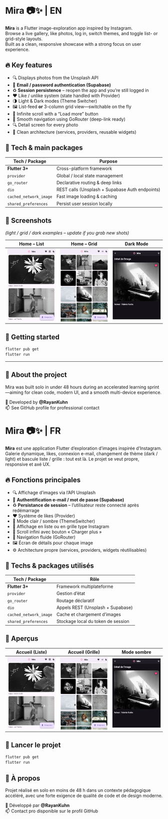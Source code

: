 # Mira 📷✨ | EN

**Mira** is a Flutter image-exploration app inspired by Instagram.  
Browse a live gallery, like photos, log in, switch themes, and toggle list- or grid-style layouts.  
Built as a clean, responsive showcase with a strong focus on user experience.

## 🔥 Key features

- 🔍 Displays photos from the Unsplash API
- 🔑 **Email / password authentication (Supabase)**
- ♻️ **Session persistence** – reopen the app and you’re still logged in
- ❤️ Like / unlike system (state handled with Provider)
- 🌗 Light & Dark modes (Theme Switcher)
- 🖼️ List-feed **or** 3-column grid view—switchable on the fly
- 🔁 Infinite scroll with a “Load more” button
- 🧭 Smooth navigation using GoRouter (deep-link ready)
- 🔍 Detail screen for every photo
- 🧱 Clean architecture (services, providers, reusable widgets)

## 🧪 Tech & main packages

| Tech / Package | Purpose |
|----------------|---------|
| **Flutter 3+** | Cross-platform framework |
| `provider` | Global / local state management |
| `go_router` | Declarative routing & deep links |
| `dio` | REST calls (Unsplash + Supabase Auth endpoints) |
| `cached_network_image` | Fast image loading & caching |
| `shared_preferences` | Persist user session locally |

## 📸 Screenshots
*(light / grid / dark examples – update if you grab new shots)*

| Home – List | Home – Grid | Dark Mode |
|-------------|------------|-----------|
| ![list](screenshots/list_view.png) | ![grid](screenshots/grid_view.png) | ![dark](screenshots/dark_mode.png) |

## 🚀 Getting started

```bash
flutter pub get
flutter run
```

---

## 🤝 About the project
Mira was built solo in under 48 hours during an accelerated learning sprint—aiming for clean code, modern UI, and a smooth multi-device experience.

👤 Developed by **@RayanKuhn**  
📫 See GitHub profile for professional contact


# Mira 📷✨ | FR

**Mira** est une application Flutter d’exploration d’images inspirée d’Instagram.  
Galerie dynamique, likes, connexion e-mail, changement de thème (dark / light) et bascule liste / grille : tout est là. Le projet se veut propre, responsive et axé UX.

## 🔥 Fonctions principales

- 🔍 Affichage d’images via l’API Unsplash
- 🔑 **Authentification e-mail / mot de passe (Supabase)**
- ♻️ **Persistance de session** – l’utilisateur reste connecté après redémarrage
- ❤️ Système de likes (Provider)
- 🌙 Mode clair / sombre (ThemeSwitcher)
- 📱 Affichage en liste ou en grille type Instagram
- 🔁 Scroll infini avec bouton « Charger plus »
- 🧭 Navigation fluide (GoRouter)
- 🖼️ Écran de détails pour chaque image
- ⚙️ Architecture propre (services, providers, widgets réutilisables)

## 🧪 Techs & packages utilisés

| Tech / Package | Rôle |
|----------------|------|
| **Flutter 3+** | Framework multiplateforme |
| `provider` | Gestion d’état |
| `go_router` | Routage déclaratif |
| `dio` | Appels REST (Unsplash + Supabase) |
| `cached_network_image` | Cache et chargement d’images |
| `shared_preferences` | Stockage local du token de session |

## 📸 Aperçus

| Accueil (Liste) | Accueil (Grille) | Mode sombre |
|-----------------|------------------|-------------|
| ![list](screenshots/list_view.png) | ![grid](screenshots/grid_view.png) | ![dark](screenshots/dark_mode.png) |

## 🚀 Lancer le projet

```bash
flutter pub get
flutter run
```

## 🤝 À propos

Projet réalisé en solo en moins de 48 h dans un contexte pédagogique accéléré, avec une forte exigence de qualité de code et de design moderne.

👤 Développé par **@RayanKuhn**  
📫 Contact pro disponible sur le profil GitHub



